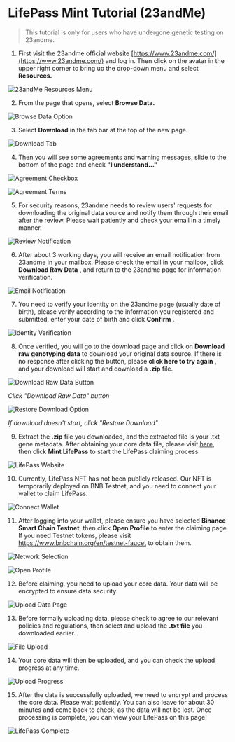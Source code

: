 # LifePass Mint Tutorial (23andMe)

> This tutorial is only for users who have undergone genetic testing on 23andme.
>
1. First visit the 23andme official website [https://www.23andme.com/](https://www.23andme.com/) and log in. Then click on the avatar in the upper right corner to bring up the drop-down menu and select **Resources.**

![23andMe Resources Menu](../../imgs/tutorials/23andme/23andme-step-01.jpg)

2. From the page that opens, select **Browse Data.**

![Browse Data Option](../../imgs/tutorials/23andme/23andme-step-02.jpg)

3. Select **Download** in the tab bar at the top of the new page.

![Download Tab](../../imgs/tutorials/23andme/23andme-step-03.jpg)

4. Then you will see some agreements and warning messages, slide to the bottom of the page and check **"I understand..."**

![Agreement Checkbox](../../imgs/tutorials/23andme/23andme-step-04.jpg)

![Agreement Terms](../../imgs/tutorials/23andme/23andme-step-05.jpg)

5. For security reasons, 23andme needs to review users' requests for downloading the original data source and notify them through their email after the review. Please wait patiently and check your email in a timely manner.

![Review Notification](../../imgs/tutorials/23andme/23andme-step-06.jpg)

6. After about 3 working days, you will receive an email notification from 23andme in your mailbox. Please check the email in your mailbox, click **Download Raw Data** , and return to the 23andme page for information verification.

![Email Notification](../../imgs/tutorials/23andme/23andme-step-07.png)

7. You need to verify your identity on the 23andme page (usually date of birth), please verify according to the information you registered and submitted, enter your date of birth and click **Confirm** .

![Identity Verification](../../imgs/tutorials/23andme/23andme-step-08.jpg)

8. Once verified, you will go to the download page and click on **Download raw genotyping data** to download your original data source. If there is no response after clicking the button, please **click here to try again** , and your download will start and download a **.zip** file.

![Download Raw Data Button](../../imgs/tutorials/23andme/23andme-step-09.jpg)

*Click "Download Raw Data" button*

![Restore Download Option](../../imgs/tutorials/23andme/23andme-step-10.jpg)

*If download doesn't start, click "Restore Download"*

9. Extract the **.zip** file you downloaded, and the extracted file is your .txt gene metadata. After obtaining your core data file, please visit [here](https://pass.dlife.xyz/), then click **Mint LifePass** to start the LifePass claiming process.

![LifePass Website](../../imgs/tutorials/WeGene/wegene-step-05.png)

10. Currently, LifePass NFT has not been publicly released. Our NFT is temporarily deployed on BNB Testnet, and you need to connect your wallet to claim LifePass.

![Connect Wallet](../../imgs/tutorials/WeGene/wegene-step-06.png)

11. After logging into your wallet, please ensure you have selected **Binance Smart Chain Testnet**, then click **Open Profile** to enter the claiming page. If you need Testnet tokens, please visit https://www.bnbchain.org/en/testnet-faucet to obtain them.

![Network Selection](../../imgs/tutorials/WeGene/wegene-step-07.png)

![Open Profile](../../imgs/tutorials/WeGene/wegene-step-08.png)

12. Before claiming, you need to upload your core data. Your data will be encrypted to ensure data security.

![Upload Data Page](../../imgs/tutorials/WeGene/wegene-step-09.png)

13. Before formally uploading data, please check to agree to our relevant policies and regulations, then select and upload the **.txt file** you downloaded earlier.

![File Upload](../../imgs/tutorials/WeGene/wegene-step-10.png)

14. Your core data will then be uploaded, and you can check the upload progress at any time.

![Upload Progress](../../imgs/tutorials/WeGene/wegene-step-11.png)

15. After the data is successfully uploaded, we need to encrypt and process the core data. Please wait patiently. You can also leave for about 30 minutes and come back to check, as the data will not be lost. Once processing is complete, you can view your LifePass on this page!

![LifePass Complete](../../imgs/tutorials/WeGene/wegene-step-12.png)
